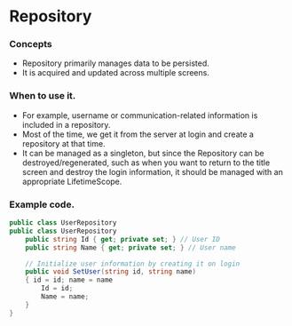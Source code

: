# Repository

### Concepts

* Repository primarily manages data to be persisted.
* It is acquired and updated across multiple screens.

### When to use it.

* For example, username or communication-related information is included in a repository.
* Most of the time, we get it from the server at login and create a repository at that time.
* It can be managed as a singleton, but since the Repository can be destroyed/regenerated, such as when you want to return to the title screen and destroy the login information, it should be managed with an appropriate LifetimeScope.

### Example code.

```csharp
public class UserRepository
public class UserRepository
    public string Id { get; private set; } // User ID
    public string Name { get; private set; } // User name

    // Initialize user information by creating it on login
    public void SetUser(string id, string name)
    { id = id; name = name
        Id = id;
        Name = name;
    }
}
```

